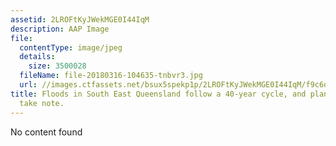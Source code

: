 ```yaml
---
assetid: 2LROFtKyJWekMGE0I44IqM
description: AAP Image
file:
  contentType: image/jpeg
  details:
    size: 3500028
  fileName: file-20180316-104635-tnbvr3.jpg
  url: //images.ctfassets.net/bsux5spekp1p/2LROFtKyJWekMGE0I44IqM/f9c6d2af9be07ecae36ab8b3b1da6a5c/file-20180316-104635-tnbvr3.jpg
title: Floods in South East Queensland follow a 40-year cycle, and planners should
  take note.
---
```

No content found